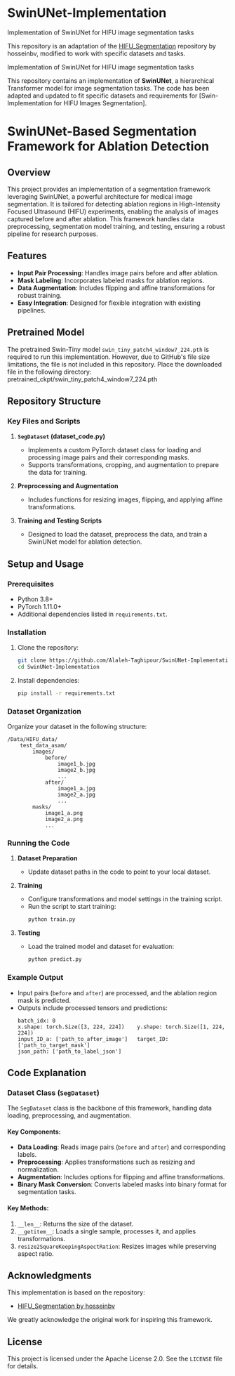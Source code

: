 # SwinUNet-Implementation
Implementation of SwinUNet for HIFU image segmentation tasks

This repository is an adaptation of the [HIFU_Segmentation](https://github.com/hosseinbv/HIFU_Segmentation) repository by hosseinbv, modified to work with specific datasets and tasks.

Implementation of SwinUNet for HIFU image segmentation tasks


This repository contains an implementation of **SwinUNet**, a hierarchical Transformer model for image segmentation tasks. The code has been adapted and updated to fit specific datasets and requirements for [Swin-Implementation for HIFU Images Segmentation].

# SwinUNet-Based Segmentation Framework for Ablation Detection

## Overview
This project provides an implementation of a segmentation framework leveraging SwinUNet, a powerful architecture for medical image segmentation. It is tailored for detecting ablation regions in High-Intensity Focused Ultrasound (HIFU) experiments, enabling the analysis of images captured before and after ablation. This framework handles data preprocessing, segmentation model training, and testing, ensuring a robust pipeline for research purposes.

## Features
- **Input Pair Processing**: Handles image pairs before and after ablation.
- **Mask Labeling**: Incorporates labeled masks for ablation regions.
- **Data Augmentation**: Includes flipping and affine transformations for robust training.
- **Easy Integration**: Designed for flexible integration with existing pipelines.

## Pretrained Model
The pretrained Swin-Tiny model `swin_tiny_patch4_window7_224.pth` is required to run this implementation. However, due to GitHub's file size limitations, the file is not included in this repository.
Place the downloaded file in the following directory:
pretrained_ckpt/swin_tiny_patch4_window7_224.pth

## Repository Structure
### Key Files and Scripts
1. **`SegDataset` (dataset_code.py)**
   - Implements a custom PyTorch dataset class for loading and processing image pairs and their corresponding masks.
   - Supports transformations, cropping, and augmentation to prepare the data for training.

2. **Preprocessing and Augmentation**
   - Includes functions for resizing images, flipping, and applying affine transformations.

3. **Training and Testing Scripts**
   - Designed to load the dataset, preprocess the data, and train a SwinUNet model for ablation detection.

## Setup and Usage
### Prerequisites
- Python 3.8+
- PyTorch 1.11.0+
- Additional dependencies listed in `requirements.txt`.

### Installation
1. Clone the repository:
   ```bash
   git clone https://github.com/Alaleh-Taghipour/SwinUNet-Implementation.git
   cd SwinUNet-Implementation
   ```
2. Install dependencies:
   ```bash
   pip install -r requirements.txt
   ```

### Dataset Organization
Organize your dataset in the following structure:
```
/Data/HIFU_data/
    test_data_asam/
        images/
            before/
                image1_b.jpg
                image2_b.jpg
                ...
            after/
                image1_a.jpg
                image2_a.jpg
                ...
        masks/
            image1_a.png
            image2_a.png
            ...
```

### Running the Code
1. **Dataset Preparation**
   - Update dataset paths in the code to point to your local dataset.

2. **Training**
   - Configure transformations and model settings in the training script.
   - Run the script to start training:
     ```bash
     python train.py
     ```

3. **Testing**
   - Load the trained model and dataset for evaluation:
     ```bash
     python predict.py
     ```

### Example Output
- Input pairs (`before` and `after`) are processed, and the ablation region mask is predicted.
- Outputs include processed tensors and predictions:
  ```plaintext
  batch_idx: 0
  x.shape: torch.Size([3, 224, 224])    y.shape: torch.Size([1, 224, 224])
  input_ID_a: ['path_to_after_image']   target_ID: ['path_to_target_mask']
  json_path: ['path_to_label_json']
  ```

## Code Explanation
### Dataset Class (`SegDataset`)
The `SegDataset` class is the backbone of this framework, handling data loading, preprocessing, and augmentation.
#### Key Components:
- **Data Loading**: Reads image pairs (`before` and `after`) and corresponding labels.
- **Preprocessing**: Applies transformations such as resizing and normalization.
- **Augmentation**: Includes options for flipping and affine transformations.
- **Binary Mask Conversion**: Converts labeled masks into binary format for segmentation tasks.

#### Key Methods:
1. `__len__`: Returns the size of the dataset.
2. `__getitem__`: Loads a single sample, processes it, and applies transformations.
3. `resize2SquareKeepingAspectRation`: Resizes images while preserving aspect ratio.

## Acknowledgments
This implementation is based on the repository:
- [HIFU_Segmentation by hosseinbv](https://github.com/hosseinbv/HIFU_Segmentation)

We greatly acknowledge the original work for inspiring this framework.

## License
This project is licensed under the Apache License 2.0. See the `LICENSE` file for details.

